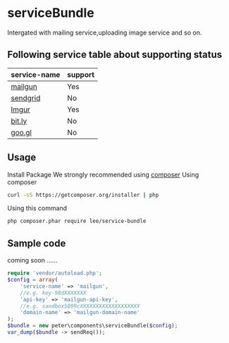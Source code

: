 # serviceBundle
Intergated with mailing service,uploading image service and so on.

## Following service table about supporting status

| service-name|support|
|-------------|-------|
| [mailgun](https://www.mailgun.com/)| Yes   |
| [sendgrid](https://sendgrid.com/)    | No    |
| [Imgur](http://imgur.com/)       | Yes   |
| [bit.ly](https://bitly.com/)      | No    |
| [goo.gl](https://goo.gl/)      | No    |

## Usage
  Install Package
  We strongly recommended using [composer](https://getcomposer.org)
  Using composer
  ```bash
  curl -sS https://getcomposer.org/installer | php
  ```
  Using this command
  ```bash
  php composer.phar require lee/service-bundle
  ```
## Sample code
coming soon ......
  ```php
  require 'vendor/autoload.php';
  $config = array(
      'service-name' => 'mailgun',
      //e.g. key-98dXXXXXXX
      'api-key' => 'mailgun-api-key',
      //e.g. sandbox5099cXXXXXXXXXXXXXXXXXXX
      'domain-name' => 'mailgun-domain-name'
  );
  $bundle = new peter\components\serviceBundle($config);
  var_dump($bundle -> sendReq());
  ```
